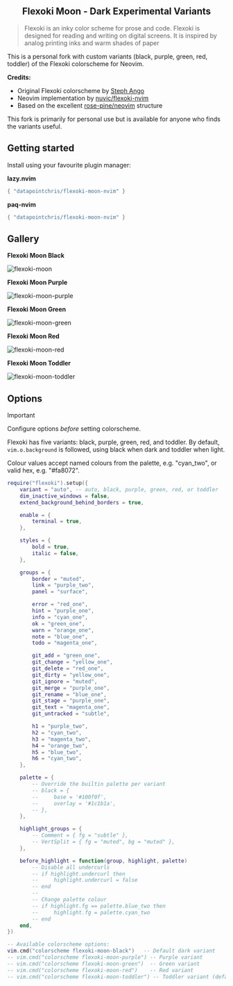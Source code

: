 <p align="center">
    <h2 align="center">Flexoki Moon - Dark Experimental Variants</h2>
</p>

> Flexoki is an inky color scheme for prose and code. Flexoki is designed for reading and writing on digital screens. It is inspired by analog printing inks and warm shades of paper

This is a personal fork with custom variants (black, purple, green, red, toddler) of the Flexoki colorscheme for Neovim.

**Credits:**

- Original Flexoki colorscheme by [Steph Ango](https://stephango.com/flexoki)
- Neovim implementation by [nuvic/flexoki-nvim](https://github.com/nuvic/flexoki-nvim)
- Based on the excellent [rose-pine/neovim](https://github.com/rose-pine/neovim) structure

This fork is primarily for personal use but is available for anyone who finds the variants useful.

## Getting started

Install using your favourite plugin manager:

**lazy.nvim**

```lua
{ "datapointchris/flexoki-moon-nvim" }
```

**paq-nvim**

```lua
{ "datapointchris/flexoki-moon-nvim" }
```

## Gallery

**Flexoki Moon Black**

![flexoki-moon](https://github.com/user-attachments/assets/f29beed6-6cf8-48d3-90cb-b4a10f00e373)

**Flexoki Moon Purple**

![flexoki-moon-purple](https://github.com/user-attachments/assets/purple-variant-placeholder)

**Flexoki Moon Green**

![flexoki-moon-green](https://github.com/user-attachments/assets/green-variant-placeholder)

**Flexoki Moon Red**

![flexoki-moon-red](https://github.com/user-attachments/assets/red-variant-placeholder)

**Flexoki Moon Toddler**

![flexoki-moon-toddler](https://github.com/user-attachments/assets/toddler-variant-placeholder)

## Options

> [!IMPORTANT]
> Configure options _before_ setting colorscheme.

Flexoki has five variants: black, purple, green, red, and toddler. By default, `vim.o.background` is followed, using black when dark and toddler when light.

Colour values accept named colours from the palette, e.g. "cyan_two", or valid hex, e.g. "#fa8072".

```lua
require("flexoki").setup({
    variant = "auto", -- auto, black, purple, green, red, or toddler
    dim_inactive_windows = false,
    extend_background_behind_borders = true,

    enable = {
        terminal = true,
    },

    styles = {
        bold = true,
        italic = false,
    },

    groups = {
        border = "muted",
        link = "purple_two",
        panel = "surface",

        error = "red_one",
        hint = "purple_one",
        info = "cyan_one",
        ok = "green_one",
        warn = "orange_one",
        note = "blue_one",
        todo = "magenta_one",

        git_add = "green_one",
        git_change = "yellow_one",
        git_delete = "red_one",
        git_dirty = "yellow_one",
        git_ignore = "muted",
        git_merge = "purple_one",
        git_rename = "blue_one",
        git_stage = "purple_one",
        git_text = "magenta_one",
        git_untracked = "subtle",

        h1 = "purple_two",
        h2 = "cyan_two",
        h3 = "magenta_two",
        h4 = "orange_two",
        h5 = "blue_two",
        h6 = "cyan_two",
    },

    palette = {
        -- Override the builtin palette per variant
        -- black = {
        --     base = '#100f0f',
        --     overlay = '#1c1b1a',
        -- },
    },

    highlight_groups = {
        -- Comment = { fg = "subtle" },
        -- VertSplit = { fg = "muted", bg = "muted" },
    },

    before_highlight = function(group, highlight, palette)
        -- Disable all undercurls
        -- if highlight.undercurl then
        --     highlight.undercurl = false
        -- end
        --
        -- Change palette colour
        -- if highlight.fg == palette.blue_two then
        --     highlight.fg = palette.cyan_two
        -- end
    end,
})

-- Available colorscheme options:
vim.cmd("colorscheme flexoki-moon-black")   -- Default dark variant
-- vim.cmd("colorscheme flexoki-moon-purple") -- Purple variant  
-- vim.cmd("colorscheme flexoki-moon-green")  -- Green variant
-- vim.cmd("colorscheme flexoki-moon-red")    -- Red variant
-- vim.cmd("colorscheme flexoki-moon-toddler") -- Toddler variant (default light)
```
